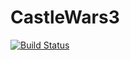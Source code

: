 # CastleWars3
[![Build Status](https://ci.linuxprofi.at/job/CastleWars3/badge/icon)](https://ci.linuxprofi.at/job/CastleWars3/)
